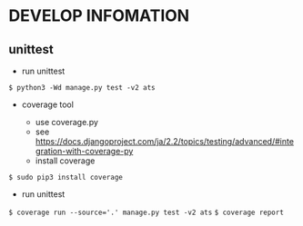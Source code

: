 # DEVELOP INFOMATION

## unittest

- run unittest 

`$ python3 -Wd manage.py test -v2 ats`

- coverage tool

  - use coverage.py
  - see https://docs.djangoproject.com/ja/2.2/topics/testing/advanced/#integration-with-coverage-py
  - install coverage

`$ sudo pip3 install coverage`

  - run unittest

`$ coverage run --source='.' manage.py test -v2 ats`
`$ coverage report`
